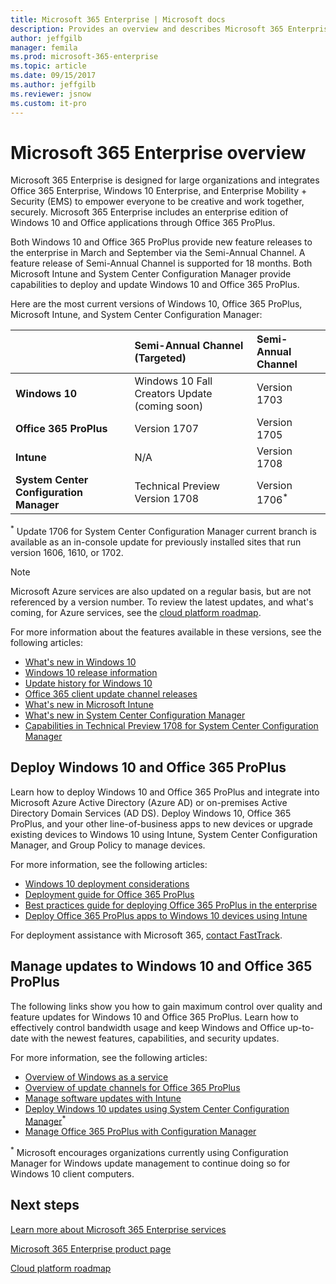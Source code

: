 ```yaml
---
title: Microsoft 365 Enterprise | Microsoft docs
description: Provides an overview and describes Microsoft 365 Enterprise services.
author: jeffgilb
manager: femila
ms.prod: microsoft-365-enterprise
ms.topic: article
ms.date: 09/15/2017
ms.author: jeffgilb
ms.reviewer: jsnow
ms.custom: it-pro
---
```


# Microsoft 365 Enterprise overview
Microsoft 365 Enterprise is designed for large organizations and integrates Office 365 Enterprise, Windows 10 Enterprise, and Enterprise Mobility + Security (EMS) to empower everyone to be creative and work together, securely. Microsoft 365 Enterprise includes an enterprise edition of Windows 10 and Office applications through Office 365 ProPlus.

Both Windows 10 and Office 365 ProPlus provide new feature releases to the enterprise in March and September via the Semi-Annual Channel. A feature release of Semi-Annual Channel is supported for 18 months. Both Microsoft Intune and System Center Configuration Manager provide capabilities to deploy and update Windows 10 and Office 365 ProPlus.

Here are the most current versions of Windows 10, Office 365 ProPlus, Microsoft Intune, and System Center Configuration Manager:

|     |**Semi-Annual Channel (Targeted)**|**Semi-Annual Channel**|
|:-----|:-----|:-----|
|**Windows 10**|Windows 10 Fall Creators Update (coming soon)|Version 1703|
|**Office 365 ProPlus**|Version 1707|Version 1705|
|**Intune**|N/A|Version 1708|
|**System Center Configuration Manager**|Technical Preview Version 1708|Version 1706<sup>*</sup>|

<sup>*</sup> Update 1706 for System Center Configuration Manager current branch is available as an in-console update for previously installed sites that run version 1606, 1610, or 1702.

> [!NOTE]
> Microsoft Azure services are also updated on a regular basis, but are not referenced by a version number. To review the latest updates, and what's coming, for Azure services, see the [cloud platform roadmap](https://www.microsoft.com/cloud-platform/roadmap).

For more information about the features available in these versions, see the following articles:
- [What's new in Windows 10](https://docs.microsoft.com/windows/whats-new/)
- [Windows 10 release information](https://technet.microsoft.com/windows/release-info) 
- [Update history for Windows 10](https://support.microsoft.com/help/4018124/windows-10-update-history)
- [Office 365 client update channel releases](https://technet.microsoft.com/office/mt465751) 
- [What's new in Microsoft Intune](https://docs.microsoft.com/intune/whats-new)
- [What's new in System Center Configuration Manager](https://docs.microsoft.com/sccm/core/plan-design/changes/whats-new-incremental-versions)
- [Capabilities in Technical Preview 1708 for System Center Configuration Manager](https://docs.microsoft.com/sccm/core/get-started/capabilities-in-technical-preview-1708)

## Deploy Windows 10 and Office 365 ProPlus
Learn how to deploy Windows 10 and Office 365 ProPlus and integrate into Microsoft Azure Active Directory (Azure AD) or on-premises Active Directory Domain Services (AD DS). Deploy Windows 10, Office 365 ProPlus, and your other line-of-business apps to new devices or upgrade existing devices to Windows 10 using Intune, System Center Configuration Manager, and Group Policy to manage devices.

For more information, see the following articles:
- [Windows 10 deployment considerations](https://docs.microsoft.com/windows/deployment/planning/windows-10-deployment-considerations) 
- [Deployment guide for Office 365 ProPlus](https://support.office.com/article/f99f8cd0-e648-4834-8f45-f5637351899d) 
- [Best practices guide for deploying Office 365 ProPlus in the enterprise](https://support.office.com/article/31a384ca-650c-4265-b76c-a87b414fd8b8) 
- [Deploy Office 365 ProPlus apps to Windows 10 devices using Intune](https://docs.microsoft.com/intune/apps-add-office365)

For deployment assistance with Microsoft 365, [contact FastTrack](https://fasttrack.microsoft.com/microsoft365).

## Manage updates to Windows 10 and Office 365 ProPlus
The following links show you how to gain maximum control over quality and feature updates for Windows 10 and Office 365 ProPlus. Learn how to effectively control bandwidth usage and keep Windows and Office up-to-date with the newest features, capabilities, and security updates. 

For more information, see the following articles:
- [Overview of Windows as a service](https://docs.microsoft.com/windows/deployment/update/waas-overview) 
- [Overview of update channels for Office 365 ProPlus](https://support.office.com/article/9ccf0f13-28ff-4975-9bd2-7e4ea2fefef4) 
- [Manage software updates with Intune](https://docs.microsoft.com/intune/windows-update-for-business-configure)
- [Deploy Windows 10 updates using System Center Configuration Manager](https://docs.microsoft.com/windows/deployment/update/waas-manage-updates-configuration-manager)<sup>*</sup>
- [Manage Office 365 ProPlus with Configuration Manager](https://docs.microsoft.com/sccm/sum/deploy-use/manage-office-365-proplus-updates)

<sup>*</sup> Microsoft encourages organizations currently using Configuration Manager for Windows update management to continue doing so for Windows 10 client computers.

## Next steps
[Learn more about Microsoft 365 Enterprise services](microsoft-365-enterprise-services.md)

[Microsoft 365 Enterprise product page](https://www.microsoft.com/microsoft-365/enterprise) 

[Cloud platform roadmap](https://www.microsoft.com/cloud-platform/roadmap)